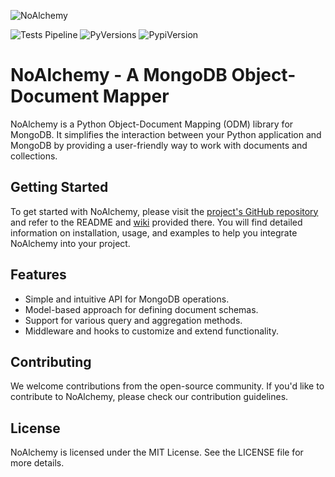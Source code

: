 ![NoAlchemy](https://repository-images.githubusercontent.com/701033002/8ab1a453-a285-4d0c-a002-ba0e23e0be2c)

![Tests Pipeline](https://github.com/grantUser/NoAlchemy/actions/workflows/tests.yml/badge.svg)
![PyVersions](https://img.shields.io/pypi/pyversions/NoAlchemy)
![PypiVersion](https://img.shields.io/pypi/v/NoAlchemy)

# NoAlchemy - A MongoDB Object-Document Mapper

NoAlchemy is a Python Object-Document Mapping (ODM) library for MongoDB. It simplifies the interaction between your Python application and MongoDB by providing a user-friendly way to work with documents and collections.

## Getting Started

To get started with NoAlchemy, please visit the [project's GitHub repository](https://github.com/grantUser/NoAlchemy) and refer to the README and [wiki](https://github.com/grantUser/NoAlchemy/wiki) provided there. You will find detailed information on installation, usage, and examples to help you integrate NoAlchemy into your project.

## Features

- Simple and intuitive API for MongoDB operations.
- Model-based approach for defining document schemas.
- Support for various query and aggregation methods.
- Middleware and hooks to customize and extend functionality.

## Contributing

We welcome contributions from the open-source community. If you'd like to contribute to NoAlchemy, please check our contribution guidelines.

## License

NoAlchemy is licensed under the MIT License. See the LICENSE file for more details.